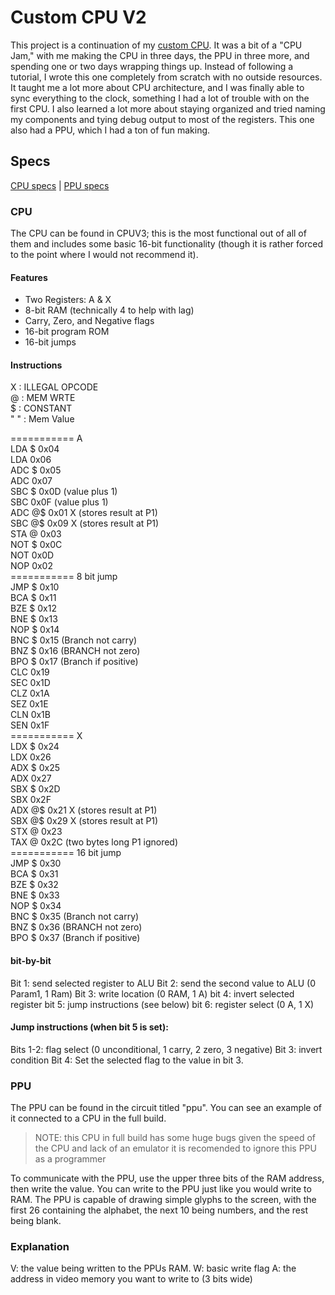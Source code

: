 # Custom CPU V2

This project is a continuation of my [custom CPU](https://github.com/KingstumusPrime/Custom-CPU-V1/). It was a bit of a "CPU Jam," with me making the CPU in three days, the PPU in three more, and spending one or two days wrapping things up. Instead of following a tutorial, I wrote this one completely from scratch with no outside resources. It taught me a lot more about CPU architecture, and I was finally able to sync everything to the clock, something I had a lot of trouble with on the first CPU. I also learned a lot more about staying organized and tried naming my components and tying debug output to most of the registers. This one also had a PPU, which I had a ton of fun making.

## Specs

[CPU specs]() | [PPU specs]()

### CPU

The CPU can be found in CPUV3; this is the most functional out of all of them and includes some basic 16-bit functionality (though it is rather forced to the point where I would not recommend it).

#### Features
* Two Registers: A & X
* 8-bit RAM (technically 4 to help with lag)
* Carry, Zero, and Negative flags
* 16-bit program ROM
* 16-bit jumps



#### Instructions<br/>

X   : ILLEGAL OPCODE<br/>
@   : MEM WRTE<br/>
$   : CONSTANT<br/>
" " : Mem Value<br/>

=========== A<br/>
LDA $  0x04<br/>
LDA    0x06<br/>
ADC $  0x05<br/>
ADC    0x07<br/>
SBC $  0x0D (value plus 1)<br/>
SBC    0x0F (value plus 1)<br/>
ADC @$ 0x01 X (stores result at P1)<br/>
SBC @$ 0x09 X (stores result at P1)<br/>
STA @  0x03<br/>
NOT $  0x0C<br/>
NOT    0x0D<br/>
NOP    0x02<br/>
=========== 8 bit jump<br/>
JMP $  0x10<br/>
BCA $  0x11<br/>
BZE $  0x12<br/>
BNE $  0x13<br/>
NOP $  0x14<br/>
BNC $  0x15 (Branch not carry)<br/>
BNZ $  0x16 (BRANCH not zero)<br/>
BPO $  0x17 (Branch if positive)<br/>
CLC    0x19<br/>
SEC    0x1D<br/>
CLZ    0x1A<br/>
SEZ    0x1E<br/>
CLN    0x1B<br/>
SEN    0x1F<br/>
=========== X<br/>
LDX $  0x24<br/>
LDX    0x26<br/>
ADX $  0x25<br/>
ADX    0x27<br/>
SBX $  0x2D<br/>
SBX    0x2F<br/>
ADX @$ 0x21 X (stores result at P1)<br/>
SBX @$ 0x29 X (stores result at P1)<br/>
STX @  0x23<br/>
TAX @  0x2C (two bytes long P1 ignored)<br/>
=========== 16 bit jump<br/>
JMP $  0x30<br/>
BCA $  0x31<br/>
BZE $  0x32<br/>
BNE $  0x33<br/>
NOP $  0x34<br/>
BNC $  0x35 (Branch not carry)<br/>
BNZ $  0x36 (BRANCH not zero)<br/>
BPO $  0x37 (Branch if positive)<br/>

#### bit-by-bit

Bit 1: send selected register to ALU
Bit 2: send the second value to ALU (0 Param1, 1 Ram)
Bit 3: write location (0 RAM, 1 A)
bit 4: invert selected register
bit 5: jump instructions (see below)
bit 6: register select (0 A, 1 X)

#### Jump instructions (when bit 5 is set):
Bits 1-2: flag select (0 unconditional, 1 carry, 2 zero, 3 negative)
Bit  3: invert condition
Bit  4: Set the selected flag to the value in bit 3.

### PPU

The PPU can be found in the circuit titled "ppu". You can see an example of it connected to a CPU in the full build. 

> NOTE: this CPU in full build has some huge bugs given the speed of the CPU and lack of an emulator it is recomended to ignore this PPU as a programmer

To communicate with the PPU, use the upper three bits of the RAM address, then write the value. You can write to the PPU just like you would write to RAM. The PPU is capable of drawing simple glyphs to the screen, with the first 26 containing the alphabet, the next 10 being numbers, and the rest being blank.

### Explanation

V: the value being written to the PPUs RAM.
W: basic write flag
A: the address in video memory you want to write to (3 bits wide)



